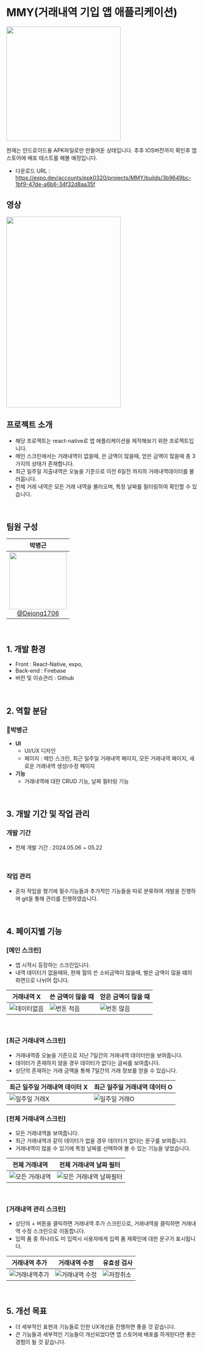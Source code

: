 # MMY(거래내역 기입 앱 애플리케이션)

<img src="https://github.com/Team-Cares/Web_Chatting/assets/75114974/671c01df-6485-4003-8bc4-e8e4955d0b99" width="300" height="300"/>

현재는 안드로이드용 APK파일로만 만들어둔 상태입니다. 추후 IOS버전까지 확인후 앱스토어에 배포 테스트를 해볼 예정입니다.
- 다운로드 URL : https://expo.dev/accounts/ppk0320/projects/MMY/builds/3b9649bc-1bf9-47de-a6b6-34f32d8aa35f

## 영상
<img src="https://github.com/Team-Cares/Web_Chatting/assets/75114974/9d367918-2b69-4a78-b3ba-97facc7c511e" width="300" height="500">

<br>

## 프로젝트 소개

- 해당 프로젝트는 react-native로 앱 애플리케이션을 제작해보기 위한 프로젝트입니다.
- 메인 스크린에서는 거래내역이 없을때, 쓴 금액이 많을때, 얻은 금액이 많을때 총 3가지의 상태가 존재합니다.
- 최근 일주일 지출내역은 오늘을 기준으로 이전 6일전 까지의 거래내역데이터를 불러옵니다.
- 전체 거래 내역은 모든 거래 내역을 불러오며, 특정 날짜를 필터링하여 확인할 수 있습니다.

<br>

## 팀원 구성

<div align="center">

| **박병근** |
| :------: |
| [<img src="https://github.com/Dejong1706/MyBlog/assets/75114974/dc9fa281-1359-4c2c-866b-f426b258ee0a" height=150 width=150> <br/> @Dejong1706](https://github.com/Dejong1706) |
</div>

<br>

## 1. 개발 환경

- Front : React-Native, expo, 
- Back-end : Firebase
- 버전 및 이슈관리 : Github
 
<br>

## 2. 역할 분담

### 🍊박병근

- **UI**
    - UI/UX 디자인
    - 페이지 : 메인 스크린, 최근 일주일 거래내역 페이지, 모든 거래내역 페이지, 새로운 거래내역 생성/수정 페이지
- **기능**
    - 거래내역에 대한 CRUD 기능, 날짜 필터링 기능

<br>

## 3. 개발 기간 및 작업 관리

### 개발 기간

- 전체 개발 기간 : 2024.05.06 ~ 05.22

<br>

### 작업 관리

- 혼자 작업을 했기에 필수기능들과 추가적인 기능들을 따로 분류하여 개발을 진행하며 git을 통해 관리를 진행하였습니다.

<br>

## 4. 페이지별 기능

### [메인 스크린]
- 앱 시작시 등장하는 스크린입니다.
- 내역 데이터가 없을때와, 현재 월의 쓴 소비금액이 많을때, 벌은 금액이 많을 떄의 화면으로 나뉘어 집니다.

| 거래내역 X | 쓴 금액이 많을 때| 얻은 금액이 많을 때|
|----------|----------|----------|
|![데이터없음](https://github.com/Team-Cares/Web_Chatting/assets/75114974/8272431a-9539-4a89-819c-54bd80ea7cc0)|![번돈 적음](https://github.com/Team-Cares/Web_Chatting/assets/75114974/90142958-d2a0-4629-8102-9f1b9b868d46)|![번돈 많음](https://github.com/Team-Cares/Web_Chatting/assets/75114974/7868af0f-8469-44b0-9501-6963c3df69a3)|

<br>

### [최근 거래내역 스크린]
- 거래내역중 오늘을 기준으로 지난 7일간의 거래내역 데이터만을 보여줍니다.
- 데이터가 존재하지 않을 경우 데이터가 없다는 글씨를 보여줍니다.
- 상단의 존재하는 거래 금액을 통해 7일간의 거래 정보를 얻을 수 있습니다.

| 최근 일주일 거래내역 데이터 X | 최근 일주일 거래내역 데이터 O |
|----------|----------|
|![일주일 거래X](https://github.com/Team-Cares/Web_Chatting/assets/75114974/ad7f00b2-1d57-470a-bb38-3a40d3e59da3)|![일주일 거래O](https://github.com/Team-Cares/Web_Chatting/assets/75114974/ca6b1927-8c23-48ed-8484-50ea7ec55d75)|

### [전체 거래내역 스크린]
- 모든 거래내역을 보여줍니다.
- 최근 거래내역과 같이 데이터가 없을 경우 데이터가 없다는 문구를 보여줍니다.
- 거래내역이 많을 수 있기에 특정 날짜를 선택하여 볼 수 있는 기능을 넣었습니다.

| 전체 거래내역 | 전체 거래내역 날짜 필터 |
|----------|----------|
|![모든 거래내역](https://github.com/Team-Cares/Web_Chatting/assets/75114974/a9b208ce-dc2d-4773-857e-805391de6adb)|![모든 거래내역 날짜필터](https://github.com/Team-Cares/Web_Chatting/assets/75114974/0e57f23c-1c7f-4f96-8f38-7dff4bee8794)|

<br>

### [거래내역 관리 스크린]
- 상단의 + 버튼을 클릭하면 거래내역 추가 스크린으로, 거래내역을 클릭하면 거래내역 수정 스크린으로 이동합니다.
- 입력 폼 중 하나라도 미 입력시 사용자에게 입력 폼 재확인에 대한 문구가 표시됩니다.

| 거래내역 추가 | 거래내역 수정 | 유효성 검사 |
|----------|----------|----------|
|![거래내역추가](https://github.com/Team-Cares/Web_Chatting/assets/75114974/c57c25ba-3489-4305-b7b6-fc0e26967223)|![거래내역 수정](https://github.com/Team-Cares/Web_Chatting/assets/75114974/ff33f0bc-81bc-48c3-9e49-6eb694479ca7)|![저장취소](https://github.com/Team-Cares/Web_Chatting/assets/75114974/45572f9f-8f69-46a0-9cac-46103f6c82ae)|

<br>

## 5. 개선 목표

- 더 세부적인 표현과 기능들로 인한 UX개선을 진행하면 좋을 것 같습니다.
- 큰 기능들과 세부적인 기능들이 개선되었다면 앱 스토어에 배포를 하게된다면 좋은 경험이 될 것 같습니다.
    



